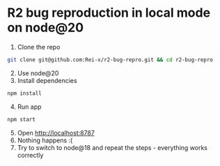 # R2 bug reproduction in local mode on node@20

1. Clone the repo

```bash
git clone git@github.com:Rei-x/r2-bug-repro.git && cd r2-bug-repro
```

2. Use node@20
3. Install dependencies

```bash
npm install
```

4. Run app

```bash
npm start
```

5. Open <http://localhost:8787>
6. Nothing happens :(
7. Try to switch to node@18 and repeat the steps - everything works correctly
